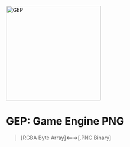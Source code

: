
<a href="https://github.com/HeavyMetalCookies/GEP_Game_Engine_PNG">
<img 
    src="https://i.imgur.com/HO3Fwpi.png" 
    title="GEP"
    alt="GEP"
    width="256px"
    height="256px"
></a>

# GEP: Game Engine PNG

> [RGBA Byte Array]<===>[.PNG Binary]